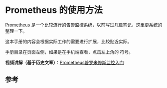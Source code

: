# Prometheus 的使用方法

[Prometheus][1] 是一个比较流行的告警监控系统，以前写过几篇笔记，这里更系统的整理一下。

这本手册的内容会根据实际工作的需要进行扩展，比较贴近实际。

手册目录在页面左侧，如果是在手机端查看，点击左上角的 <i class="fa fa-align-justify"></i> 符号。

**视频讲解（基于历史文章）**：[Prometheus普罗米修斯监控入门](https://study.163.com/course/courseMain.htm?share=2&shareId=400000000376006&courseId=1005950011&_trace_c_p_k2_=66a5b0594a3349fa815b4b135d6b2de6) 

## 参考

[1]: https://prometheus.io/ "Prometheus"
